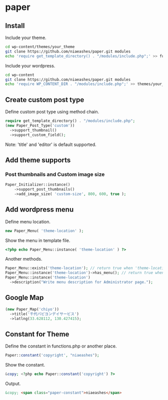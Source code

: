 # paper

## Install

Include your theme.

```bash
cd wp-content/themes/your_theme
git clone https://github.com/niaeashes/paper.git modules
echo 'require get_template_directory() . "/modules/include.php";' >> functions.php
```

Include your wordpress.

```bash
cd wp-content
git clone https://github.com/niaeashes/paper.git modules
echo 'require WP_CONTENT_DIR . "/modules/include.php";' >> themes/your_theme/functions.php
```

## Create custom post type

Define custom post type using method chain.

```php
require get_template_directory() . "/modules/include.php";
(new Paper_Post_Type('custom'))
  ->support_thumbnail()
  ->support_custom_field();
```

Note: 'title' and 'editor' is default supported.

## Add theme supports

### Post thumbnails and Custom image size

```php
Paper_Initializer::instance()
	->support_post_thumbnails()
	->add_image_size( 'custom-size', 800, 600, true );
```

## Add wordpress menu

Define menu location.

```php
new Paper_Menu( 'theme-location' );
```

Show the menu in template file.

```php
<?php echo Paper_Menu::instance( 'theme-location' ) ?>
```

Another methods.

```php
Paper_Menu::exists('theme-location'); // return true when 'theme-location' menu is defined, but false in not defined.
Paper_Menu::instance('theme-location')->has_menu(); // return true when menu is defined on administrator screen.
Paper_Menu::instance('theme-location')
  ->description("Write menu description for Administrator page.");
```

## Google Map

```php
(new Paper_Map('chiyo'))
  ->title('千代パピヨンデイサービス')
  ->latlng(33.628112, 130.427415);
```

## Constant for Theme

Define the constant in functions.php or another place.

```php
Paper::constant('copyright', "niaeashes");
```

Show the constant.

```php
&copy; <?php echo Paper::constant('copyright') ?>
```

Output.

```html
&copy; <span class="paper-constant">niaeashes</span>
```
